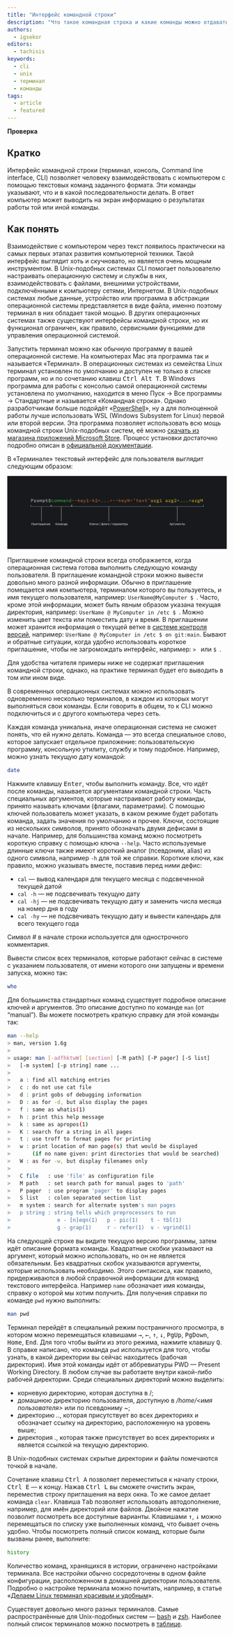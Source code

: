 ```yaml
---
title: "Интерфейс командной строки"
description: "Что такое командная строка и какие команды можно отдавать компьютеру"
authors:
  - igsekor
editors:
  - tachisis
keywords:
  - cli
  - unix
  - терминал
  - команды
tags:
  - article
  - featured
---
```


**Проверка**

## Кратко

Интерфейс командной строки (терминал, консоль, Command line interface, CLI) позволяет человеку взаимодействовать с компьютером с помощью текстовых команд заданного формата. Эти команды указывают, что и в какой последовательности делать. В ответ компьютер может выводить на экран информацию о результатах работы той или иной команды.

## Как понять

Взаимодействие с компьютером через текст появилось практически на самых первых этапах развития компьютерной техники. Такой интерфейс выглядит хоть и скучновато, но является очень мощным инструментом. В Unix-подобных системах CLI помогает пользователю настраивать операционную систему и службы в них, взаимодействовать с файлами, внешними устройствами, подключёнными к компьютеру сетями, Интернетом. В Unix-подобных системах любые данные, устройство или программа в абстракции операционной системы представляется в виде файла, именно поэтому терминал в них обладает такой мощью. В других операционных системах также существуют интерфейсы командной строки, но их функционал ограничен, как правило, сервисными функциями для управления операционной системой.

Запустить терминал можно как обычную программу в вашей операционной системе. На компьютерах Mac эта программа так и называется «Терминал». В операционных системах из семейства Linux терминал установлен по умолчанию и доступен не только в списке программ, но и по сочетанию клавиш <kbd>Ctrl Alt T</kbd>. В Windows программа для работы с консолью самой операционной системы установлена по умолчанию, находится в меню Пуск → Все программы → Стандартные и называется «Командная строка». Однако разработчикам больше подойдёт «[PowerShell](https://docs.microsoft.com/ru/powershell/scripting/overview?view=powershell-7.1)», ну а для полноценной работы лучше использовать WSL (Windows Subsystem for Linux) первой или второй версии. Эта программа позволяет использовать всю мощь командной строки Unix-подобных систем, её можно [скачать из магазина приложений Microsoft Store](https://aka.ms/wslstore). Процесс установки достаточно подробно описан в [официальной документации](https://docs.microsoft.com/ru-ru/windows/wsl/install-win10).

В «Терминале» текстовый интерфейс для пользователя выглядит следующим образом:

![Структура интерфейса командной строки](images/cli-command.png)

Приглашение командной строки всегда отображается, когда операционная система готова выполнить следующую команду пользователя. В приглашение командной строки можно вывести довольно много разной информации. Обычно в приглашение помещается имя компьютера, терминалом которого вы пользуетесь, и имя текущего пользователя, например: `UserName@MyComputer $ `. Часто, кроме этой информации, может быть явным образом указана текущая директория, например: `UserName @ MyComputer in /etc $ `. Можно изменить цвет текста или поместить дату и время. В приглашении может хранится информация о текущей ветке в [системе контроля версий](/js/tools/version-control), например: `UserName @ MyComputer in /etc $ on git:main`. Бывают и обратные ситуации, когда удобно использовать короткое приглашение, чтобы не загромождать интерфейс, например: `> ` или `$ `.

Для удобства читателя примеры ниже не содержат приглашения командной строки, однако, на практике терминал будет его выводить в том или ином виде.

В современных операционных системах можно использовать одновременно несколько терминалов, в каждом из которых могут выполняться свои команды. Если говорить в общем, то к CLI можно подключиться и с другого компьютера через сеть.

Каждая команда уникальна, иначе операционная система не сможет понять, что ей нужно делать. Команда — это всегда специальное слово, которое запускает отдельное приложение: пользовательскую программу, консольную утилиту, службу и тому подобное. Например, можно узнать текущую дату командой:

```bash
date
```

Нажмите клавишу <kbd>Enter</kbd>, чтобы выполнить команду. Все, что идёт после команды, называется аргументами командной строки. Часть специальных аргументов, которые настраивают работу команды, принято называть ключами (флагами, параметрами). С помощью ключей пользователь может указать, в каком режиме будет работать команда, задать значения по умолчанию и прочее. Ключи, состоящие из нескольких символов, принято обозначать двумя дефисами в начале. Например, для большинства команд можно посмотреть короткую справку с помощью ключа `--help`.  Часто используемые длинные ключи также имеют короткий аналог (псевдоним, alias) из одного символа, например `-h` для той же справки. Короткие ключи, как правило, можно указывать вместе, поставив перед ними дефис:

- `cal` — вывод календаря для текущего месяца с подсвеченной текущей датой
- `cal -h` — не подсвечивать текущую дату
- `cal -hj` — не подсвечивать текущую дату и заменить числа месяца на номер дня в году
- `cal -hy` — не подсвечивать текущую дату и вывести календарь для всего текущего года

Символ _#_ в начале строки используется для однострочного комментария.

Вывести список всех терминалов, которые работают сейчас в системе с указанием пользователя, от имени которого они запущены и времени запуска, можно так:

```bash
who
```

Для большинства стандартных команд существует подробное описание ключей и аргументов. Это описание доступно по команде `man` (от “manual”). Вы можете посмотреть краткую справку для этой команды так:

```bash
man --help
> man, version 1.6g
>
> usage: man [-adfhktwW] [section] [-M path] [-P pager] [-S list]
>   [-m system] [-p string] name ...
>
>   a : find all matching entries
>   c : do not use cat file
>   d : print gobs of debugging information
>   D : as for -d, but also display the pages
>   f : same as whatis(1)
>   h : print this help message
>   k : same as apropos(1)
>   K : search for a string in all pages
>   t : use troff to format pages for printing
>   w : print location of man page(s) that would be displayed
>       (if no name given: print directories that would be searched)
>   W : as for -w, but display filenames only
>
>   C file   : use 'file' as configuration file
>   M path   : set search path for manual pages to 'path'
>   P pager  : use program 'pager' to display pages
>   S list   : colon separated section list
>   m system : search for alternate system's man pages
>   p string : string tells which preprocessors to run
>               e - [n]eqn(1)   p - pic(1)    t - tbl(1)
>               g - grap(1)     r - refer(1)  v - vgrind(1)
```

На следующей строке вы видите текущую версию программы, затем идёт описание формата команды. Квадратные скобки указывают на аргумент, который можно использовать, но он не является обязательным. Без квадратных скобок указываются аргументы, которые использовать необходимо. Этого синтаксиса, как правило, придерживаются в любой справочной информации для команд текстового интерфейса. Например `name` обозначает имя команды, справку о которой мы хотим получить. Для получения справки по команде `pwd` нужно выполнить:

```bash
man pwd
```

Терминал перейдёт в специальный режим постраничного просмотра, в котором можно перемещаться клавишами <kbd>→</kbd>, <kbd>←</kbd>, <kbd>↑</kbd>, <kbd>↓</kbd>, <kbd>PgUp</kbd>, <kbd>PgDown</kbd>, <kbd>Home</kbd>, <kbd>End</kbd>. Для того чтобы выйти из этого режима, нажмите клавишу <kbd>Q</kbd>. В справке написано, что команда `pwd` используется для того, чтобы узнать, в какой директории вы сейчас находитесь (рабочая директория). Имя этой команды идёт от аббревиатуры PWD — Present Working Directory. В любом случае вы работаете внутри какой-либо рабочей директории. Среди специальных директорий можно выделить:

- корневую директорию, которая доступна в /;
- домашнюю директорию пользователя, доступную в _/home/&lt;имя пользователя&gt;_ или по псевдониму _~_;
- директорию _.._, которая присутствует во всех директориях и обозначает ссылку на директорию, расположенную на уровень выше;
- директория _._, которая также присутствует во всех директориях и является ссылкой на текущую директорию.

В Unix-подобных системах скрытые директории и файлы помечаются точкой в начале.

Сочетание клавиш <kbd>Ctrl A</kbd> позволяет переместиться к началу строки, <kbd>Ctrl E</kbd> — к концу. Нажав <kbd>Ctrl L</kbd> вы сможете очистить экран, переместив строку приглашения на верх окна. То же самое делает команда `clear`. Клавиша <kbd>Tab</kbd> позволяет использовать автодополнение, например, для имён директорий или файлов. Двойное нажатие позволит посмотреть все доступные варианты. Клавишами <kbd>↑</kbd>, <kbd>↓</kbd> можно перемещаться по списку уже выполненных команд, что бывает очень удобно. Чтобы посмотреть полный список команд, которые были вызваны ранее, выполните:

```bash
history
```

Количество команд, хранящихся в истории, ограничено настройками терминала. Все настройки обычно сосредоточены в одном файле конфигурации, расположенном в домашней директории пользователя. Подробно о настройке терминала можно почитать, например, в статье «[Делаем Linux терминал красивым и удобным](https://habr.com/ru/post/516004/)».

Существует довольно много разных терминалов. Самые распространённые для Unix-подобных систем — [bash](https://ru.wikipedia.org/wiki/Bash) и [zsh](https://ru.wikipedia.org/wiki/Zsh). Наиболее полный список терминалов можно посмотреть в [таблице](https://ru.wikipedia.org/wiki/%D0%A1%D1%80%D0%B0%D0%B2%D0%BD%D0%B5%D0%BD%D0%B8%D0%B5_%D0%BA%D0%BE%D0%BC%D0%B0%D0%BD%D0%B4%D0%BD%D1%8B%D1%85_%D0%BE%D0%B1%D0%BE%D0%BB%D0%BE%D1%87%D0%B5%D0%BA).
